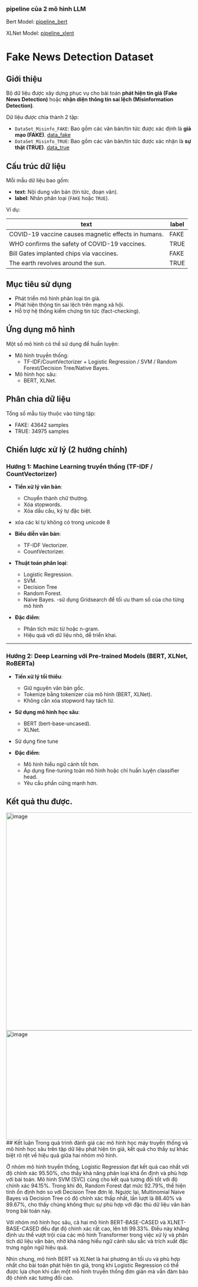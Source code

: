### pipeline của 2 mô hình LLM

Bert Model: [pipeline_bert](https://drive.google.com/drive/folders/19gVt4VBPBq2HasQxvw0wRPsYJ-IDUqMR?usp=drive_link)

XLNet Model: [pipeline_xlent](https://drive.google.com/drive/folders/13wgIZQpbukjTM9BkyU5N55DnbY6Vlm13?usp=drive_link)
# Fake News Detection Dataset

##  Giới thiệu

Bộ dữ liệu được xây dựng phục vụ cho bài toán **phát hiện tin giả (Fake News Detection)** hoặc **nhận diện thông tin sai lệch (Misinformation Detection)**.

Dữ liệu được chia thành 2 tập:
- `DataSet_Misinfo_FAKE`: Bao gồm các văn bản/tin tức được xác định là **giả mạo (FAKE)**. [data_fake](https://drive.google.com/file/d/1RiZvNZgw9oJOSyjlhWX0j8O1W4dJIzgE/view?usp=drive_link)
- `DataSet_Misinfo_TRUE`: Bao gồm các văn bản/tin tức được xác nhận là **sự thật (TRUE)**. [data_true](https://drive.google.com/file/d/1RiZvNZgw9oJOSyjlhWX0j8O1W4dJIzgE/view?usp=drive_link)

##  Cấu trúc dữ liệu

Mỗi mẫu dữ liệu bao gồm:
- **text**: Nội dung văn bản (tin tức, đoạn văn).
- **label**: Nhãn phân loại (`FAKE` hoặc `TRUE`).

Ví dụ:

| text                                                   | label |
|--------------------------------------------------------|-------|
| COVID-19 vaccine causes magnetic effects in humans.    | FAKE  |
| WHO confirms the safety of COVID-19 vaccines.          | TRUE  |
| Bill Gates implanted chips via vaccines.               | FAKE  |
| The earth revolves around the sun.                     | TRUE  |

##  Mục tiêu sử dụng

- Phát triển mô hình phân loại tin giả.
- Phát hiện thông tin sai lệch trên mạng xã hội.
- Hỗ trợ hệ thống kiểm chứng tin tức (fact-checking).

##  Ứng dụng mô hình

Một số mô hình có thể sử dụng để huấn luyện:
- Mô hình truyền thống:
  - TF-IDF/CountVectorizer + Logistic Regression / SVM / Random Forest/Decision Tree/Native Bayes.
- Mô hình học sâu:
  - BERT, XLNet.

##  Phân chia dữ liệu

Tổng số mẫu tùy thuộc vào từng tập:
- FAKE: 43642 samples
- TRUE: 34975 samples
##  Chiến lược xử lý (2 hướng chính)

###  Hướng 1: Machine Learning truyền thống (TF-IDF / CountVectorizer)

- **Tiền xử lý văn bản**:
  - Chuyển thành chữ thường.
  - Xóa stopwords.
  - Xóa dấu câu, ký tự đặc biệt.
- xóa các kí tự không có trong unicode 8
- **Biểu diễn văn bản**:
  - TF-IDF Vectorizer.
  - CountVectorizer.

- **Thuật toán phân loại**:
  - Logistic Regression.
  - SVM.
  - Decision Tree
  - Random Forest.
  - Naive Bayes.
-sử dụng Gridsearch để tối ưu tham số của cho từng mô hình 
- **Đặc điểm**:
  - Phân tích mức từ hoặc n-gram.
  - Hiệu quả với dữ liệu nhỏ, dễ triển khai.

---

###  Hướng 2: Deep Learning với Pre-trained Models (BERT, XLNet, RoBERTa)

- **Tiền xử lý tối thiểu**:
  - Giữ nguyên văn bản gốc.
  - Tokenize bằng tokenizer của mô hình (BERT, XLNet).
  - Không cần xóa stopword hay tách từ.

- **Sử dụng mô hình học sâu**:
  - BERT (bert-base-uncased).
  - XLNet.
- Sử dụng fine tune 
- **Đặc điểm**:
  - Mô hình hiểu ngữ cảnh tốt hơn.
  - Áp dụng fine-tuning toàn mô hình hoặc chỉ huấn luyện classifier head.
  - Yêu cầu phần cứng mạnh hơn.
## Kết quả thu được.
<img width="1519" height="589" alt="image" src="https://github.com/user-attachments/assets/c268cac9-27a4-415b-833d-f9808dfe7225" />

<img width="1519" height="295" alt="image" src="https://github.com/user-attachments/assets/ced898b3-aeaa-4f7b-824f-ff8ba06dbb69" />
## Kết luận
Trong quá trình đánh giá các mô hình học máy truyền thống và mô hình học sâu trên tập dữ liệu phát hiện tin giả, kết quả cho thấy sự khác biệt rõ rệt về hiệu quả giữa hai nhóm mô hình.

Ở nhóm mô hình truyền thống, Logistic Regression đạt kết quả cao nhất với độ chính xác 95.50%, cho thấy khả năng phân loại khá ổn định và phù hợp với bài toán. Mô hình SVM (SVC) cũng cho kết quả tương đối tốt với độ chính xác 94.15%. Trong khi đó, Random Forest đạt mức 92.79%, thể hiện tính ổn định hơn so với Decision Tree đơn lẻ. Ngược lại, Multinomial Naive Bayes và Decision Tree có độ chính xác thấp nhất, lần lượt là 88.40% và 89.67%, cho thấy chúng không thực sự phù hợp với đặc thù dữ liệu văn bản trong bài toán này.

Với nhóm mô hình học sâu, cả hai mô hình BERT-BASE-CASED và XLNET-BASE-CASED đều đạt độ chính xác rất cao, lên tới 99.33%. Điều này khẳng định ưu thế vượt trội của các mô hình Transformer trong việc xử lý và phân tích dữ liệu văn bản, nhờ khả năng hiểu ngữ cảnh sâu sắc và trích xuất đặc trưng ngôn ngữ hiệu quả.

Nhìn chung, mô hình BERT và XLNet là hai phương án tối ưu và phù hợp nhất cho bài toán phát hiện tin giả, trong khi Logistic Regression có thể được lựa chọn khi cần một mô hình truyền thống đơn giản mà vẫn đảm bảo độ chính xác tương đối cao.
